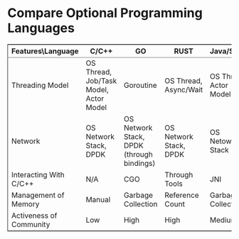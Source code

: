 
# Compare Optional Programming Languages

<table border="2" cellspacing="0" cellpadding="6" rules="groups" frame="hsides">


<colgroup>
<col  class="org-left" />

<col  class="org-left" />

<col  class="org-left" />

<col  class="org-left" />

<col  class="org-left" />
</colgroup>
<thead>
<tr>
<th scope="col" class="org-left">Features\Language</th>
<th scope="col" class="org-left">C/C++</th>
<th scope="col" class="org-left">GO</th>
<th scope="col" class="org-left">RUST</th>
<th scope="col" class="org-left">Java/Scala</th>
</tr>
</thead>

<tbody>
<tr>
<td class="org-left">Threading Model</td>
<td class="org-left">OS Thread, Job/Task Model, Actor Model</td>
<td class="org-left">Goroutine</td>
<td class="org-left">OS Thread, Async/Wait</td>
<td class="org-left">OS Thread, Actor Model</td>
</tr>


<tr>
<td class="org-left">Network</td>
<td class="org-left">OS Network Stack, DPDK</td>
<td class="org-left">OS Network Stack, DPDK (through bindings)</td>
<td class="org-left">OS Network Stack, DPDK</td>
<td class="org-left">OS Netowrk Stack</td>
</tr>


<tr>
<td class="org-left">Interacting With C/C++</td>
<td class="org-left">N/A</td>
<td class="org-left">CGO</td>
<td class="org-left">Through Tools</td>
<td class="org-left">JNI</td>
</tr>


<tr>
<td class="org-left">Management of Memory</td>
<td class="org-left">Manual</td>
<td class="org-left">Garbage Collection</td>
<td class="org-left">Reference Count</td>
<td class="org-left">Garbage Collection</td>
</tr>


<tr>
<td class="org-left">Activeness of Community</td>
<td class="org-left">Low</td>
<td class="org-left">High</td>
<td class="org-left">High</td>
<td class="org-left">Medium</td>
</tr>
</tbody>
</table>

